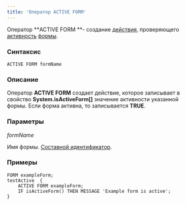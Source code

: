 ```yaml
---
title: 'Оператор ACTIVE FORM'
---
```


Оператор **ACTIVE FORM **- создание [действия](Actions.md), проверяющего [активность](Activity_ACTIVE_.md) [формы](Forms.md).

### Синтаксис

    ACTIVE FORM formName

### Описание

Оператор **ACTIVE FORM** создает действие, которое записывает в свойство **System.isActiveForm\[\]** значение активности указанной формы. Если форма активна, то записывается **TRUE**.

### Параметры

*formName*

Имя формы. [Составной идентификатор](IDs.md#cid-broken).

### Примеры


```lsf
FORM exampleForm;
testActive  {
    ACTIVE FORM exampleForm;
    IF isActiveForm() THEN MESSAGE 'Example form is active';
}
```

  

